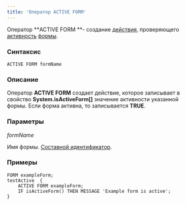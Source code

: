 ```yaml
---
title: 'Оператор ACTIVE FORM'
---
```


Оператор **ACTIVE FORM **- создание [действия](Actions.md), проверяющего [активность](Activity_ACTIVE_.md) [формы](Forms.md).

### Синтаксис

    ACTIVE FORM formName

### Описание

Оператор **ACTIVE FORM** создает действие, которое записывает в свойство **System.isActiveForm\[\]** значение активности указанной формы. Если форма активна, то записывается **TRUE**.

### Параметры

*formName*

Имя формы. [Составной идентификатор](IDs.md#cid-broken).

### Примеры


```lsf
FORM exampleForm;
testActive  {
    ACTIVE FORM exampleForm;
    IF isActiveForm() THEN MESSAGE 'Example form is active';
}
```

  

